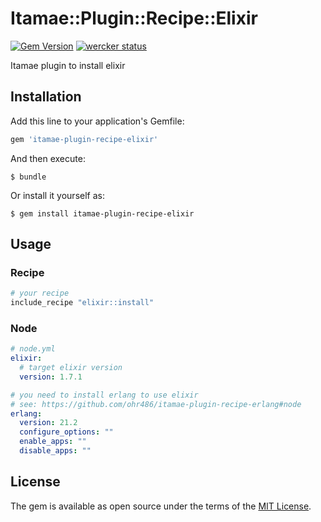 # Itamae::Plugin::Recipe::Elixir

[![Gem Version](https://badge.fury.io/rb/itamae-plugin-recipe-elixir.svg)](https://badge.fury.io/rb/itamae-plugin-recipe-elixir)
[![wercker status](https://app.wercker.com/status/039289dd22177e634eace49f4d657260/m/master "wercker status")](https://app.wercker.com/project/byKey/039289dd22177e634eace49f4d657260)

Itamae plugin to install elixir

## Installation

Add this line to your application's Gemfile:

```ruby
gem 'itamae-plugin-recipe-elixir'
```

And then execute:

    $ bundle

Or install it yourself as:

    $ gem install itamae-plugin-recipe-elixir

## Usage

### Recipe

```ruby
# your recipe
include_recipe "elixir::install"
```

### Node

```yaml
# node.yml
elixir:
  # target elixir version
  version: 1.7.1

# you need to install erlang to use elixir
# see: https://github.com/ohr486/itamae-plugin-recipe-erlang#node
erlang:
  version: 21.2
  configure_options: ""
  enable_apps: ""
  disable_apps: ""
```

## License

The gem is available as open source under the terms of the [MIT License](http://opensource.org/licenses/MIT).

